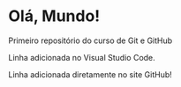 # Olá, Mundo!
 Primeiro repositório do curso de Git e GitHub

Linha adicionada no Visual Studio Code.

Linha adicionada diretamente no site GitHub!
